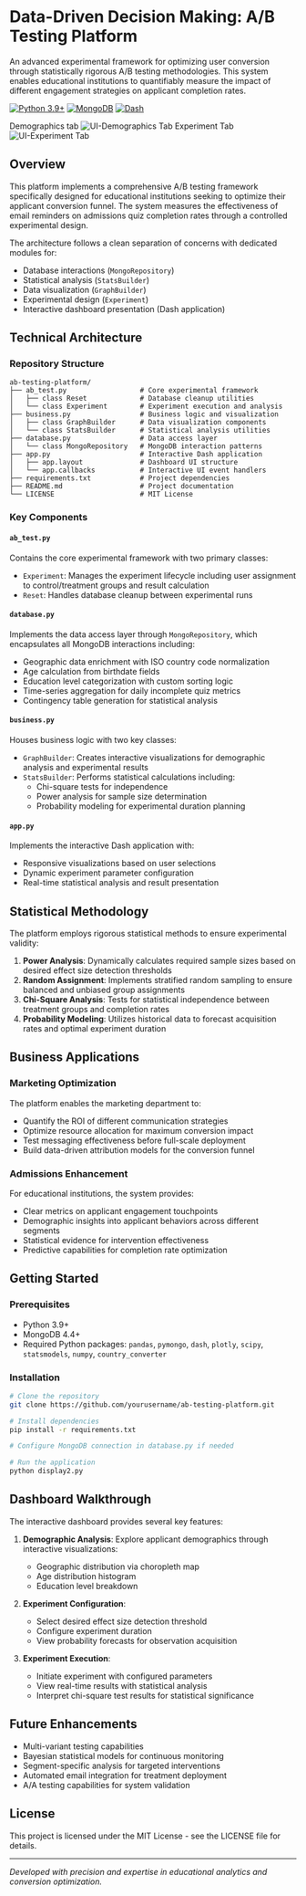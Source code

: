 # Data-Driven Decision Making: A/B Testing Platform

An advanced experimental framework for optimizing user conversion through statistically rigorous A/B testing methodologies. This system enables educational institutions to quantifiably measure the impact of different engagement strategies on applicant completion rates.

[![Python 3.9+](https://img.shields.io/badge/python-3.9+-blue.svg)](https://www.python.org/downloads/)
[![MongoDB](https://img.shields.io/badge/MongoDB-4.4+-green.svg)](https://www.mongodb.com/)
[![Dash](https://img.shields.io/badge/Dash-2.6+-orange.svg)](https://dash.plotly.com/)

Demographics tab
![UI-Demographics Tab](screenshots/screenshot1.png)
Experiment Tab
![UI-Experiment Tab](screenshots/screenshot2.png)

## Overview

This platform implements a comprehensive A/B testing framework specifically designed for educational institutions seeking to optimize their applicant conversion funnel. The system measures the effectiveness of email reminders on admissions quiz completion rates through a controlled experimental design.

The architecture follows a clean separation of concerns with dedicated modules for:

- Database interactions (`MongoRepository`)
- Statistical analysis (`StatsBuilder`)
- Data visualization (`GraphBuilder`)
- Experimental design (`Experiment`)
- Interactive dashboard presentation (Dash application)

## Technical Architecture
### Repository Structure
```
ab-testing-platform/
├── ab_test.py                  # Core experimental framework
│   ├── class Reset             # Database cleanup utilities
│   └── class Experiment        # Experiment execution and analysis
├── business.py                 # Business logic and visualization
│   ├── class GraphBuilder      # Data visualization components
│   └── class StatsBuilder      # Statistical analysis utilities
├── database.py                 # Data access layer
│   └── class MongoRepository   # MongoDB interaction patterns
├── app.py                      # Interactive Dash application
│   ├── app.layout              # Dashboard UI structure
│   └── app.callbacks           # Interactive UI event handlers
├── requirements.txt            # Project dependencies
├── README.md                   # Project documentation
└── LICENSE                     # MIT License
```

### Key Components

#### `ab_test.py`
Contains the core experimental framework with two primary classes:
- `Experiment`: Manages the experiment lifecycle including user assignment to control/treatment groups and result calculation
- `Reset`: Handles database cleanup between experimental runs

#### `database.py`
Implements the data access layer through `MongoRepository`, which encapsulates all MongoDB interactions including:
- Geographic data enrichment with ISO country code normalization
- Age calculation from birthdate fields
- Education level categorization with custom sorting logic
- Time-series aggregation for daily incomplete quiz metrics
- Contingency table generation for statistical analysis

#### `business.py`
Houses business logic with two key classes:
- `GraphBuilder`: Creates interactive visualizations for demographic analysis and experimental results
- `StatsBuilder`: Performs statistical calculations including:
  - Chi-square tests for independence
  - Power analysis for sample size determination
  - Probability modeling for experimental duration planning

#### `app.py`
Implements the interactive Dash application with:
- Responsive visualizations based on user selections
- Dynamic experiment parameter configuration
- Real-time statistical analysis and result presentation

## Statistical Methodology

The platform employs rigorous statistical methods to ensure experimental validity:

1. **Power Analysis**: Dynamically calculates required sample sizes based on desired effect size detection thresholds
2. **Random Assignment**: Implements stratified random sampling to ensure balanced and unbiased group assignments
3. **Chi-Square Analysis**: Tests for statistical independence between treatment groups and completion rates
4. **Probability Modeling**: Utilizes historical data to forecast acquisition rates and optimal experiment duration

## Business Applications

### Marketing Optimization

The platform enables the marketing department to:

- Quantify the ROI of different communication strategies
- Optimize resource allocation for maximum conversion impact
- Test messaging effectiveness before full-scale deployment
- Build data-driven attribution models for the conversion funnel

### Admissions Enhancement

For educational institutions, the system provides:

- Clear metrics on applicant engagement touchpoints
- Demographic insights into applicant behaviors across different segments
- Statistical evidence for intervention effectiveness
- Predictive capabilities for completion rate optimization

## Getting Started

### Prerequisites

- Python 3.9+
- MongoDB 4.4+
- Required Python packages: `pandas`, `pymongo`, `dash`, `plotly`, `scipy`, `statsmodels`, `numpy`, `country_converter`

### Installation

```bash
# Clone the repository
git clone https://github.com/yourusername/ab-testing-platform.git

# Install dependencies
pip install -r requirements.txt

# Configure MongoDB connection in database.py if needed

# Run the application
python display2.py
```

## Dashboard Walkthrough

The interactive dashboard provides several key features:

1. **Demographic Analysis**: Explore applicant demographics through interactive visualizations:
   - Geographic distribution via choropleth map
   - Age distribution histogram
   - Education level breakdown

2. **Experiment Configuration**:
   - Select desired effect size detection threshold
   - Configure experiment duration
   - View probability forecasts for observation acquisition

3. **Experiment Execution**:
   - Initiate experiment with configured parameters
   - View real-time results with statistical analysis
   - Interpret chi-square test results for statistical significance

## Future Enhancements

- Multi-variant testing capabilities
- Bayesian statistical models for continuous monitoring
- Segment-specific analysis for targeted interventions
- Automated email integration for treatment deployment
- A/A testing capabilities for system validation

## License

This project is licensed under the MIT License - see the LICENSE file for details.

---

*Developed with precision and expertise in educational analytics and conversion optimization.*